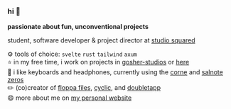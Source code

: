 ### hi 👋

**passionate about fun, unconventional projects**

student, software developer & project director at [studio squared](https://studiosquared.co.uk)

⚙️ tools of choice: `svelte` `rust` `tailwind` `axum` \
⭐ in my free time, i work on projects in [gosher-studios](https://github.com/gosher-studios) or [here](https://github.com/Pandaroses?tab=repositories) \
📖 i like keyboards and headphones, currently using the [corne](https://github.com/foostan/crkbd) and [salnote zeros](https://www.linsoul.com/products/7hz-salnotes-zero) \
✏️ (co)creator of [floppa files](https://files.fxo.lol), [cyclic](https://cyclic.education), and [doubletapp](https://github.com/pandaroses/doubletapp) \
😄 more about me on [my personal website](https://fxo.lol)



